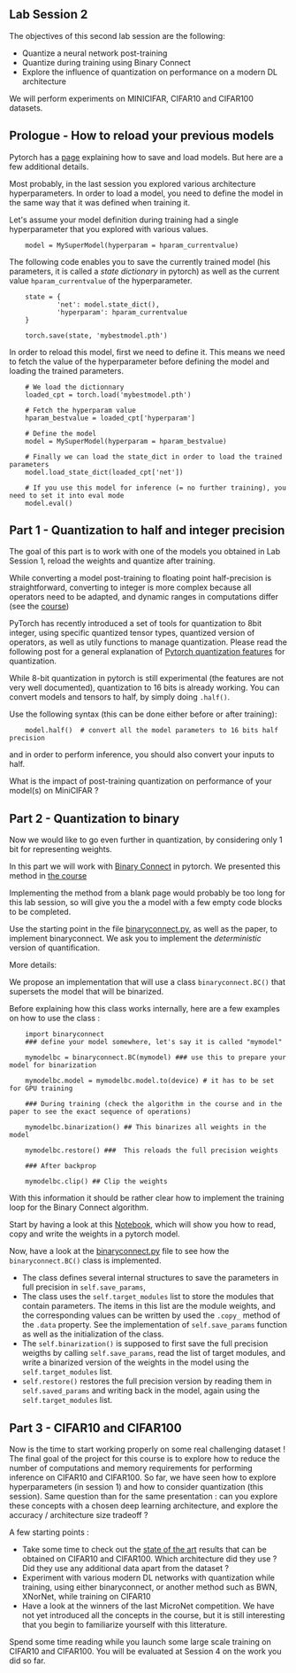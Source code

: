Lab Session 2
--
The objectives of this second lab session are the following:
- Quantize a neural network post-training
- Quantize during training using Binary Connect
- Explore the influence of quantization on performance on a modern DL architecture

We will perform experiments on MINICIFAR, CIFAR10 and CIFAR100 datasets. 


Prologue - How to reload your previous models
--
Pytorch has a [page](https://pytorch.org/tutorials/beginner/saving_loading_models.html#saving-loading-model-for-inference) explaining how to save and load models. But here are a few additional details. 

Most probably, in the last session you explored various architecture hyperparameters. In order to load a model, you need to define the model in the same way that it was defined when training it. 

Let's assume your model definition during training had a single hyperparameter that you explored with various values.

        model = MySuperModel(hyperparam = hparam_currentvalue)

The following code enables you to save the currently trained model (his parameters, it is called a *state dictionary* in pytorch) as well as the current value `hparam_currentvalue` of the hyperparameter.

        state = {
                'net': model.state_dict(),
                'hyperparam': hparam_currentvalue
        }

        torch.save(state, 'mybestmodel.pth')

In order to reload this model, first we need to define it. This means we need to fetch the value of the hyperparameter before defining the model and loading the trained parameters. 

        # We load the dictionnary
        loaded_cpt = torch.load('mybestmodel.pth')

        # Fetch the hyperparam value
        hparam_bestvalue = loaded_cpt['hyperparam']

        # Define the model 
        model = MySuperModel(hyperparam = hparam_bestvalue)

        # Finally we can load the state_dict in order to load the trained parameters 
        model.load_state_dict(loaded_cpt['net'])

        # If you use this model for inference (= no further training), you need to set it into eval mode
        model.eval()



Part 1 - Quantization to half and integer precision
--
The goal of this part is to work with one of the models you obtained in Lab Session 1, reload the weights and quantize after training. 

While converting a model post-training to floating point half-precision is straightforward, converting to integer is more complex because all operators need to be adapted, and dynamic ranges in computations differ (see the [course](course2.pdf))

PyTorch has recently introduced a set of tools for quantization to 8bit integer, using specific quantized tensor types, quantized version of operators, as well as utily functions to manage quantization. Please read the following post for a general explanation of [Pytorch quantization features](https://pytorch.org/blog/introduction-to-quantization-on-pytorch/) for quantization. 

While 8-bit quantization in pytorch is still experimental (the features are not very well documented), quantization to 16 bits is already working. 
You can convert models and tensors to half, by simply doing `.half()`. 

Use the following syntax (this can be done either before or after training): 
    
        model.half()  # convert all the model parameters to 16 bits half precision
and in order to perform inference, you should also convert your inputs to half.

What is the impact of post-training quantization on performance of your model(s) on MiniCIFAR ? 

Part 2 - Quantization to binary
--

Now we would like to go even further in quantization, by considering only 1 bit for representing weights. 

In this part we will work with [Binary Connect](http://papers.nips.cc/paper/5647-binaryconnect-training-deep-neural-networks-with-b) in pytorch. We presented this method in [the course](cours2.pdf)

Implementing the method from a blank page would probably be too long for this lab session, so will give you the a model with a few empty code blocks to be completed. 

Use the starting point in the file [binaryconnect.py](binaryconnect.py), as well as the paper, to implement binaryconnect. We ask you to implement the *deterministic* version of quantification. 

More details:

We propose an implementation that will use a class `binaryconnect.BC()` that supersets the model that will be binarized. 

Before explaining how this class works internally, here are a few examples on how to use the class :  

        import binaryconnect
        ### define your model somewhere, let's say it is called "mymodel"

        mymodelbc = binaryconnect.BC(mymodel) ### use this to prepare your model for binarization 

        mymodelbc.model = mymodelbc.model.to(device) # it has to be set for GPU training 

        ### During training (check the algorithm in the course and in the paper to see the exact sequence of operations)

        mymodelbc.binarization() ## This binarizes all weights in the model

        mymodelbc.restore() ###  This reloads the full precision weights

        ### After backprop

        mymodelbc.clip() ## Clip the weights 
With this information it should be rather clear how to implement the training loop for the Binary Connect algorithm. 

Start by having a look at this [Notebook](Reading_copying_modifying_weights.ipynb), which will show you how to read, copy and write the weights in a pytorch model. 

Now, have a look at the [binaryconnect.py](binaryconnect.py) file to see how the `binaryconnect.BC()` class is implemented. 

- The class defines several internal structures to save the parameters in full precision in `self.save_params`, 
- The class uses the `self.target_modules` list to store the modules that contain parameters. The items in this list are the module weights, and the corresponding values can be written by used the `.copy_` method of the `.data` property. See the implementation of `self.save_params` function as well as the initialization of the class. 
- The `self.binarization()` is supposed to first save the full precision weigths by calling `self.save_params`, read the list of target modules, and write a binarized version of the weights in the model using the `self.target_modules` list. 
- `self.restore()` restores the full precision version by reading them in `self.saved_params` and writing back in the model, again using the `self.target_modules` list. 

Part 3 - CIFAR10 and CIFAR100
--

Now is the time to start working properly on some real challenging dataset ! The final goal of the project for this course is to explore how to reduce the number of computations and memory requirements for performing inference on CIFAR10 and CIFAR100. So far, we have seen how to explore hyperparameters (in session 1) and how to consider quantization (this session). Same question than for the same presentation : can you explore these concepts with a chosen deep learning architecture, and explore the accuracy / architecture size tradeoff ? 

A few starting points : 
- Take some time to check out the [state of the art](paperswithcode.com) results that can be obtained on CIFAR10 and CIFAR100. Which architecture did they use ? Did they use any additional data apart from the dataset ? 
- Experiment with various modern DL networks with quantization while training, using either binaryconnect, or another method such as BWN, XNorNet, while training on CIFAR10
- Have a look at the winners of the last MicroNet competition. We have not yet introduced all the concepts in the course, but it is still interesting that you begin to familiarize yourself with this litterature. 

Spend some time reading while you launch some large scale training on CIFAR10 and CIFAR100. You will be evaluated at Session 4 on the work you did so far. 
